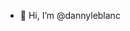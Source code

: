 - 👋 Hi, I’m @dannyleblanc


<!---
dannyleblanc/dannyleblanc is a ✨ special ✨ repository because its `README.md` (this file) appears on your GitHub profile.
You can click the Preview link to take a look at your changes.
--->
